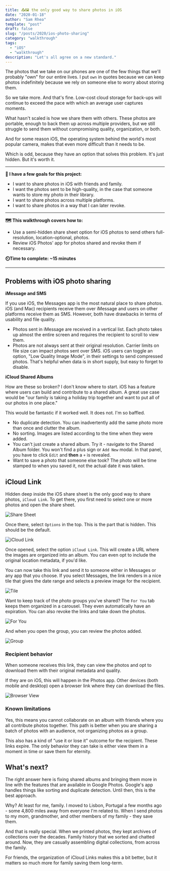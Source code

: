 ```yaml
---
title: 📤🖼️ the only good way to share photos in iOS
date: "2020-01-18"
author: "Sam Rhea"
template: "post"
draft: false
slug: "/posts/2020/ios-photo-sharing"
category: "walkthrough"
tags:
  - "iOS"
  - "walkthrough"
description: "Let's all agree on a new standard."
---
```


The photos that we take on our phones are one of the few things that we'll probably "own" for our entire lives. I put `own` in quotes because we can keep photos indefinitely because we rely on someone else to worry about storing them.

So we take more. And that's fine. Low-cost cloud storage for back-ups will continue to exceed the pace with which an average user captures moments.

What hasn't scaled is how we share them with others. These photos are portable, enough to back them up across multiple providers, but we still struggle to send them without compromising quality, organization, or both.

And for some reason iOS, the operating system behind the world's most popular camera, makes that even more difficult than it needs to be.

Which is odd, because they have an option that solves this problem. It's just hidden. But it's worth it.

---

**🎯 I have a few goals for this project:**

* I want to share photos in iOS with friends and family.
* I want the photos sent to be high-quality, in the case that someone wants to store my photo in their library.
* I want to share photos across multiple platforms.
* I want to share photos in a way that I can later revoke.

---

**🗺️ This walkthrough covers how to:**

* Use a semi-hidden share sheet option for iOS photos to send others full-resolution, location-optional, photos.
* Review iOS Photos' app for photos shared and revoke them if necessary.

**⏲️Time to complete: ~15 minutes**

---

## Problems with iOS photo sharing

**iMessage and SMS**

If you use iOS, the Messages app is the most natural place to share photos. iOS (and Mac) recipients receive them over iMessage and users on other platforms receive them as SMS. However, both have drawbacks in terms of usability and file quality.

* Photos sent in iMessage are received in a vertical list. Each photo takes up almost the entire screen and requires the recipient to scroll to view them.
* Photos are not always sent at their original resolution. Carrier limits on file size can impact photos sent over SMS. iOS users can toggle an option, "Low Quality Image Mode", in their settings to send compressed photos. That's helpful when data is in short supply, but easy to forget to disable.

**iCloud Shared Albums**

How are these so broken? I don't know where to start. iOS has a feature where users can build and contribute to a shared album. A great use case would be "our family is taking a holiday trip together and want to put all of our photos in one place."

This would be fantastic if it worked well. It does not. I'm so baffled.

* No duplicate detection. You can inadvertently add the same photo more than once and clutter the album.
* No sorting. Images are listed according to the time when they were added.
* You can't just create a shared album. Try it - navigate to the Shared Album folder. You won't find a plus sign or `Add New` modal. In that panel, you have to click `Edit` and **then** a `+` is revealed.
* Want to save a photo that someone else took? The photo will be time stamped to when you saved it, not the actual date it was taken.

## iCloud Link

Hidden deep inside the iOS share sheet is the only good way to share photos, `iCloud Link`. To get there, you first need to select one or more photos and open the share sheet.

![Share Sheet](https://imagedelivery.net/BO71HffCLgVKrpfgjL7r7Q/8108b58f-42b1-4864-1c07-c60edc72db00/public)

Once there, select `Options` in the top. This is the part that is hidden. This should be the default.

![iCloud Link](https://imagedelivery.net/BO71HffCLgVKrpfgjL7r7Q/fd74fd17-19cc-4c8f-e719-7b1380a0f200/public)

Once opened, select the option `iCloud Link`. This will create a URL where the images are organized into an album. You can even opt to include the original location metadata, if you'd like.

You can now take this link and send it to someone either in Messages or any app that you choose. If you select Messages, the link renders in a nice tile that gives the date range and selects a preview image for the recipient.

![Tile](https://imagedelivery.net/BO71HffCLgVKrpfgjL7r7Q/717271bf-0611-4034-0013-7666186c5b00/public)

Want to keep track of the photo groups you've shared? The `For You` tab keeps them organized in a carousel. They even automatically have an expiration. You can also revoke the links and take down the photos.

![For You](https://imagedelivery.net/BO71HffCLgVKrpfgjL7r7Q/1f1c054e-e670-486a-a68e-868def7f3a00/public)

And when you open the group, you can review the photos added.

![Group](https://imagedelivery.net/BO71HffCLgVKrpfgjL7r7Q/773cba46-a058-4520-7b7f-7e2d59a26b00/public)

### Recipient behavior

When someone receives this link, they can view the photos and opt to download them with their original metadata and quality.

If they are on iOS, this will happen in the Photos app. Other devices (both mobile and desktop) open a browser link where they can download the files.

![Browser View](https://imagedelivery.net/BO71HffCLgVKrpfgjL7r7Q/6ae856e4-f193-45c4-c947-2dc432158b00/public)

### Known limitations

Yes, this means you cannot collaborate on an album with friends where you all contribute photos together. This path is better when you are sharing a batch of photos with an audience, not organizing photos as a group.

This also has a kind of "use it or lose it" outcome for the recipient. These links expire. The only behavior they can take is either view them in a moment in time or save them for eternity.

## What's next?

The right answer here is fixing shared albums and bringing them more in line with the features that are available in Google Photos. Google's app handles things like sorting and duplicate detection. Until then, this is the best approach.

Why? At least for me, family. I moved to Lisbon, Portugal a few months ago - some 4,800 miles away from everyone I'm related to. When I send photos to my mom, grandmother, and other members of my family - they save them.

And that is really special. When we printed photos, they kept archives of collections over the decades. Family history that we sorted and chatted around. Now, they are casually assembling digital collections, from across the family.

For friends, the organization of iCloud Links makes this a bit better, but it matters so much more for family saving them long-term.